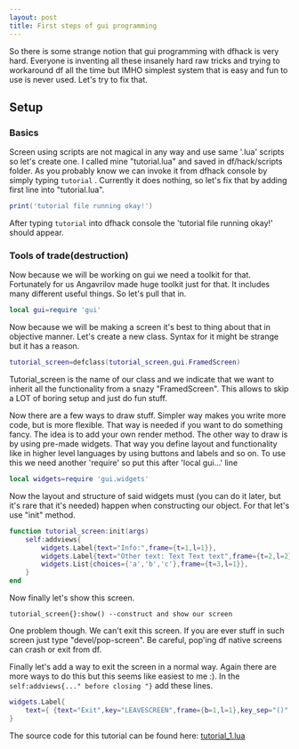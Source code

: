 ```yaml
---
layout: post
title: First steps of gui programming
---
```


So there is some strange notion that gui programming with dfhack is very hard. Everyone is inventing all these insanely hard raw tricks and trying to workaround df all the time but IMHO simplest system that is easy and fun to use is never used. Let's try to fix that.

## Setup

### Basics

Screen using scripts are not magical in any way and use same '.lua' scripts so let's create one. I called mine "tutorial.lua" and saved in df/hack/scripts folder. As you probably know we can invoke it from dfhack console by simply typing `tutorial` . Currently it does nothing, so let's fix that by adding first line into "tutorial.lua".

```lua
print('tutorial file running okay!')
```

After typing `tutorial` into dfhack console the 'tutorial file running okay!' should appear.

### Tools of trade(destruction)

Now because we will be working on gui we need a toolkit for that. Fortunately for us Angavrilov made huge toolkit just for that. It includes many different useful things. So let's pull that in.

```lua	
local gui=require 'gui'
```

Now because we will be making a screen it's best to thing about that in objective manner. Let's create a new class. Syntax for it might be strange but it has a reason.

```lua
tutorial_screen=defclass(tutorial_screen,gui.FramedScreen)
```

Tutorial_screen is the name of our class and we indicate that we want to inherit all the functionality from a snazy "FramedScreen". This allows to skip a LOT of boring setup and just do fun stuff. 

Now there are a few ways to draw stuff. Simpler way makes you write more code, but is more flexible. That way is needed if you want to do something fancy. The idea is to add your own render method. The other way to draw is by using pre-made widgets. That way you define layout and functionality like in higher level languages by using buttons and labels and so on. To use this we need another 'require' so put this after 'local gui...' line

```lua
local widgets=require 'gui.widgets'
```

Now the layout and structure of said widgets must (you can do it later, but it's rare that it's needed) happen when constructing our object. For that let's use "init" method.

```lua
function tutorial_screen:init(args)
	self:addviews{
		widgets.Label{text="Info:",frame={t=1,l=1}},
		widgets.Label{text="Other text: Text Text text",frame={t=2,l=2}},
		widgets.List{choices={'a','b','c'},frame={t=3,l=1}},
	}
end
```

Now finally let's show this screen.

```
tutorial_screen{}:show() --construct and show our screen
```

One problem though. We can't exit this screen. If you are ever stuff in such screen just type "devel/pop-screen". Be careful, pop'ing df native screens can crash or exit from df.

Finally let's add a way to exit the screen in a normal way. Again there are more ways to do this but this seems like easiest to me :). In the `self:addviews{..." before closing "}` add these lines.

```lua
widgets.Label{
	text={ {text="Exit",key="LEAVESCREEN",frame={b=1,l=1},key_sep="()",on_activate=self:callback('dismiss')} }
}
```

The source code for this tutorial can be found here: [tutorial_1.lua](/dfhack-tutorials/lua/tutorial_1.lua)
